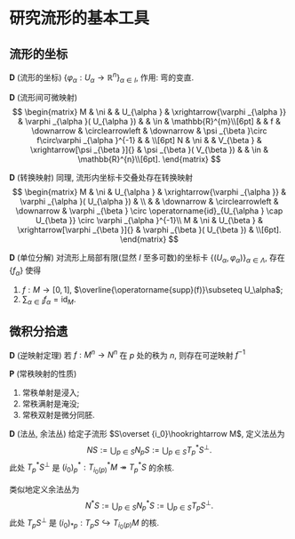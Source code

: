 #  研究流形的基本工具

## 流形的坐标

**D** (流形的坐标) $\{\varphi_\alpha:U_\alpha \to \mathbb R^n\}_{\alpha\in I}$, 作用: 弯的变直. 

**D** (流形间可微映射) 
$$
\begin{matrix}
M & \ni  &  & U_{\alpha } & \xrightarrow{\varphi _{\alpha }} & \varphi _{\alpha }( U_{\alpha }) &  & \in  & \mathbb{R}^{m}\\[6pt]
 &  & f & \downarrow  & \circlearrowleft  & \downarrow  & \psi _{\beta }\circ f\circ\varphi _{\alpha }^{-1} &  & \\[6pt]
N & \ni  &  & V_{\beta } & \xrightarrow[\psi _{\beta }]{} & \psi _{\beta }( V_{\beta }) &  & \in  & \mathbb{R}^{n}\\[6pt].
\end{matrix}
$$

**D** (转换映射) 同理, 流形内坐标卡交叠处存在转换映射
$$
\begin{matrix}
M & \ni  & U_{\alpha } & \xrightarrow{\varphi _{\alpha }} & \varphi _{\alpha }( U_{\alpha }) & \\
 &  & \downarrow  & \circlearrowleft  & \downarrow  & \varphi _{\beta } \circ \operatorname{id}_{U_{\alpha } \cap U_{\beta }} \circ \varphi _{\alpha }^{-1}\\
M & \ni  & U_{\beta } & \xrightarrow[\varphi _{\beta }]{} & \varphi _{\beta }( U_{\beta }) & \\[6pt].
\end{matrix}
$$

**D** (单位分解) 对流形上局部有限(显然 $I$ 至多可数)的坐标卡 $\{(U_\alpha,\varphi_\alpha)\}_{\alpha\in\Lambda}$, 存在 $\{f_\alpha\}$ 使得

1. $f:M\to [0,1]$, $\overline{\operatorname{supp}(f)}\subseteq U_\alpha$; 
2. $\sum_{\alpha\in I}f_\alpha =\operatorname{id}_M$. 




## 微积分拾遗

**D** (逆映射定理) 若 $f:M^n\to N^n$ 在 $p$ 处的秩为 $n$, 则存在可逆映射 $f^{-1}$


**P** (常秩映射的性质)
1. 常秩单射是浸入; 
2. 常秩满射是淹没;
3. 常秩双射是微分同胚. 

**D** (法丛, 余法丛) 给定子流形 $S\overset {i_0}\hookrightarrow M$, 定义法丛为
$$
NS:=\bigcup_{p\in S}N_pS:=\bigcup_{p\in S}T^\ast_{p}S^\perp. 
$$
此处 $T^\ast_{p}S^\perp$ 是 $(i_0)^\ast _p:T_{i_0(p)}^\ast M\twoheadrightarrow T^\ast_pS$ 的余核. 

类似地定义余法丛为
$$
N^\ast S:=\bigcup_{p\in S}N^\ast _pS:=\bigcup_{p\in S}T_{p}S^\perp. 
$$
此处 $T_{p}S^\perp$ 是 ${(i_0)_\ast }_p:T_p S\hookrightarrow T_{i_0(p)}M$ 的核. 